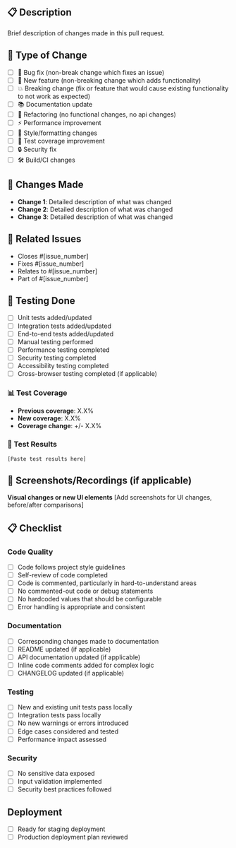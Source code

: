 ## 📋 Description
Brief description of changes made in this pull request.

## 🔄 Type of Change
- [ ] 🐛 Bug fix (non-break change which fixes an issue)
- [ ] 🚀 New feature (non-breaking change which adds functionality)
- [ ] 💥 Breaking change (fix or feature that would cause existing functionality to not work as expected)
- [ ] 📚 Documentation update
- [ ] 🔧 Refactoring (no functional changes, no api changes)
- [ ] ⚡ Performance improvement
- [ ] 🎨 Style/formatting changes
- [ ] 🧪 Test coverage improvement
- [ ] 🔒 Security fix
- [ ] 🛠️ Build/CI changes

## 📝 Changes Made
- **Change 1**: Detailed description of what was changed
- **Change 2**: Detailed description of what was changed
- **Change 3**: Detailed description of what was changed

## 🔗 Related Issues
- Closes #[issue_number]
- Fixes #[issue_number]
- Relates to #[issue_number]
- Part of #[issue_number]

## 🧪 Testing Done
- [ ] Unit tests added/updated
- [ ] Integration tests added/updated
- [ ] End-to-end tests added/updated
- [ ] Manual testing performed
- [ ] Performance testing completed
- [ ] Security testing completed
- [ ] Accessibility testing completed
- [ ] Cross-browser testing completed (if applicable)

### 📊 Test Coverage
- **Previous coverage**: X.X%
- **New coverage**: X.X%
- **Coverage change**: +/- X.X%

### 🧪 Test Results
```
[Paste test results here]
```

## 📸 Screenshots/Recordings (if applicable)
**Visual changes or new UI elements**
[Add screenshots for UI changes, before/after comparisons]

## 📋 Checklist
### Code Quality
- [ ] Code follows project style guidelines
- [ ] Self-review of code completed
- [ ] Code is commented, particularly in hard-to-understand areas
- [ ] No commented-out code or debug statements
- [ ] No hardcoded values that should be configurable
- [ ] Error handling is appropriate and consistent

### Documentation
- [ ] Corresponding changes made to documentation
- [ ] README updated (if applicable)
- [ ] API documentation updated (if applicable)
- [ ] Inline code comments added for complex logic
- [ ] CHANGELOG updated (if applicable)

### Testing
- [ ] New and existing unit tests pass locally
- [ ] Integration tests pass locally
- [ ] No new warnings or errors introduced
- [ ] Edge cases considered and tested
- [ ] Performance impact assessed

### Security
- [ ] No sensitive data exposed
- [ ] Input validation implemented
- [ ] Security best practices followed

## Deployment
- [ ] Ready for staging deployment
- [ ] Production deployment plan reviewed

